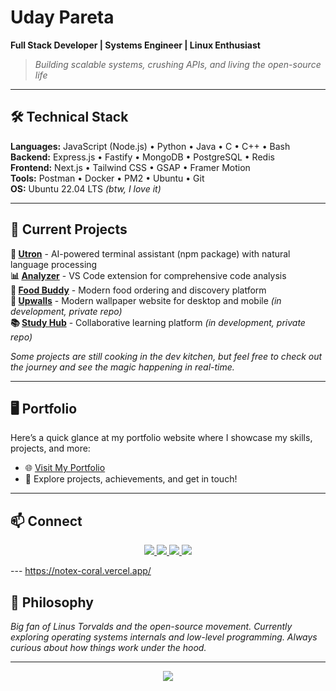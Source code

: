 # Uday Pareta  
**Full Stack Developer | Systems Engineer | Linux Enthusiast**

> *Building scalable systems, crushing APIs, and living the open-source life*

---

## 🛠️ **Technical Stack**

**Languages:** JavaScript (Node.js) • Python • Java • C • C++ • Bash  
**Backend:** Express.js • Fastify • MongoDB • PostgreSQL • Redis  
**Frontend:** Next.js • Tailwind CSS • GSAP • Framer Motion  
**Tools:** Postman • Docker • PM2 • Ubuntu • Git  
**OS:** Ubuntu 22.04 LTS *(btw, I love it)*

---

## 🚀 **Current Projects**

**🧠 [Utron](https://www.npmjs.com/package/utron)** - AI-powered terminal assistant (npm package) with natural language processing  
**📊 [Analyzer](https://marketplace.visualstudio.com/items?itemName=UdayPareta.analyzer)** - VS Code extension for comprehensive code analysis  
**🍕 [Food Buddy](https://food-buddy-three.vercel.app)** - Modern food ordering and discovery platform  
**🏢 [Upwalls](https://upwall-fullstack.vercel.app/)** - Modern wallpaper website for desktop and mobile *(in development, private repo)*  
**📚 [Study Hub](https://study-hub-frontend-test-bec1.vercel.app/)** - Collaborative learning platform *(in development, private repo)*

*Some projects are still cooking in the dev kitchen, but feel free to check out the journey and see the magic happening in real-time.*

---

## 🖥️ **Portfolio**

Here’s a quick glance at my portfolio website where I showcase my skills, projects, and more:

- 🌐 [Visit My Portfolio](https://udaysite.vercel.app/)  
- 📂 Explore projects, achievements, and get in touch!

---



## 📫 **Connect**

<p align="center">
  <a href="mailto:udaypareta645@gmail.com">
    <img src="https://img.shields.io/badge/Gmail-D14836?style=for-the-badge&logo=gmail&logoColor=white" />
  </a>
  <a href="https://www.linkedin.com/in/uday-pareta-b114aa284">
    <img src="https://img.shields.io/badge/LinkedIn-0077B5?style=for-the-badge&logo=linkedin&logoColor=white" />
  </a>
  <a href="https://github.com/udayapex1">
    <img src="https://img.shields.io/badge/GitHub-100000?style=for-the-badge&logo=github&logoColor=white" />
  </a>
  <a href="https://www.instagram.com/you_dazzz?igsh=bWk4czFndDF4bDJr">
    <img src="https://img.shields.io/badge/Instagram-E4405F?style=for-the-badge&logo=instagram&logoColor=white" />
  </a>
</p>

---  https://notex-coral.vercel.app/

## 💭 **Philosophy**

*Big fan of Linus Torvalds and the open-source movement. Currently exploring operating systems internals and low-level programming. Always curious about how things work under the hood.*
  
---

<p align="center">
  <img src="https://komarev.com/ghpvc/?username=udayapex1&color=blue&style=flat-square" />
</p>
